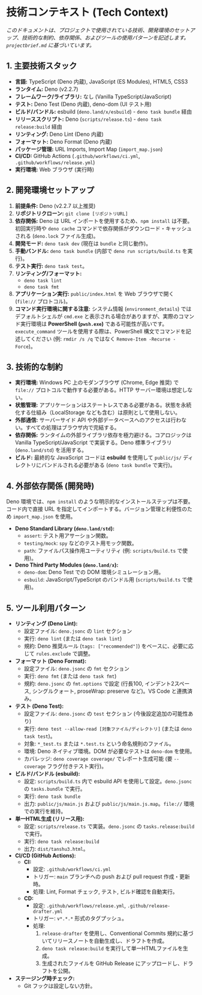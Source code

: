 # 技術コンテキスト (Tech Context)

_このドキュメントは、プロジェクトで使用されている技術、開発環境のセットアップ、技術的な制約、依存関係、およびツールの使用パターンを記述します。`projectbrief.md` に基づいています。_

## 1. 主要技術スタック

- **言語:** TypeScript (Deno 内蔵), JavaScript (ES Modules), HTML5, CSS3
- **ランタイム:** Deno (v2.2.7)
- **フレームワーク/ライブラリ:** なし (Vanilla TypeScript/JavaScript)
- **テスト:** Deno Test (Deno 内蔵), deno-dom (UI テスト用)
- **ビルド/バンドル:** esbuild (`deno.land/x/esbuild`) - `deno task bundle` 経由
- **リリーススクリプト:** Deno (`scripts/release.ts`) - `deno task release:build` 経由
- **リンティング:** Deno Lint (Deno 内蔵)
- **フォーマット:** Deno Format (Deno 内蔵)
- **パッケージ管理:** URL Imports, Import Map (`import_map.json`)
- **CI/CD:** GitHub Actions (`.github/workflows/ci.yml`, `.github/workflows/release.yml`)
- **実行環境:** Web ブラウザ (実行時)

## 2. 開発環境セットアップ

1. **前提条件:** Deno (v2.2.7 以上推奨)
2. **リポジトリクローン:** `git clone [リポジトリURL]`
3. **依存関係:** Deno は URL インポートを使用するため、`npm install` は不要。初回実行時や `deno cache` コマンドで依存関係がダウンロード・キャッシュされる (`deno.lock` ファイル生成)。
4. **開発モード:** `deno task dev` (現在は `bundle` と同じ動作)。
5. **手動バンドル:** `deno task bundle` (内部で `deno run scripts/build.ts` を実行)。
6. **テスト実行:** `deno task test`。
7. **リンティング/フォーマット:**
   - `deno task lint`
   - `deno task fmt`
8. **アプリケーション実行:** `public/index.html` を Web ブラウザで開く (`file://` プロトコル)。
9. **コマンド実行環境に関する注意:** システム情報 (`environment_details`) ではデフォルトシェルが `cmd.exe` と表示される場合がありますが、実際のコマンド実行環境は **PowerShell (`pwsh.exe`)** である可能性が高いです。`execute_command` ツールを使用する際は、PowerShell 構文でコマンドを記述してください (例: `rmdir /s /q` ではなく `Remove-Item -Recurse -Force`)。

## 3. 技術的な制約

- **実行環境:** Windows PC 上のモダンブラウザ (Chrome, Edge 推奨) で `file://` プロトコルで動作する必要がある。HTTP サーバー環境は想定しない。
- **状態管理:** アプリケーションはステートレスである必要がある。状態を永続化する仕組み（LocalStorage なども含む）は原則として使用しない。
- **外部通信:** サーバーサイド API や外部データベースへのアクセスは行わない。すべての処理はブラウザ内で完結する。
- **依存関係:** ランタイムの外部ライブラリ依存を極力避ける。コアロジックは Vanilla TypeScript/JavaScript で実装する。Deno 標準ライブラリ (`deno.land/std`) を活用する。
- **ビルド:** 最終的な JavaScript コードは **esbuild** を使用して `public/js/` ディレクトリにバンドルされる必要がある (`deno task bundle` で実行)。

## 4. 外部依存関係 (開発時)

Deno 環境では、`npm install` のような明示的なインストールステップは不要。コード内で直接 URL を指定してインポートする。バージョン管理と利便性のため `import_map.json` を使用。

- **Deno Standard Library (`deno.land/std`):**
  - `assert`: テスト用アサーション関数。
  - `testing/mock`: `spy` などのテスト用モック関数。
  - `path`: ファイルパス操作用ユーティリティ (例: `scripts/build.ts` で使用)。
- **Deno Third Party Modules (`deno.land/x`):**
  - `deno-dom`: Deno Test での DOM 環境シミュレーション用。
  - `esbuild`: JavaScript/TypeScript のバンドル用 (`scripts/build.ts` で使用)。

## 5. ツール利用パターン

- **リンティング (Deno Lint):**
  - 設定ファイル: `deno.jsonc` の `lint` セクション
  - 実行: `deno lint` (または `deno task lint`)
  - 規約: Deno 推奨ルール (`tags: ["recommended"]`) をベースに、必要に応じて `rules.exclude` で調整。
- **フォーマット (Deno Format):**
  - 設定ファイル: `deno.jsonc` の `fmt` セクション
  - 実行: `deno fmt` (または `deno task fmt`)
  - 規約: `deno.jsonc` の `fmt.options` で設定 (行長100, インデント2スペース, シングルクォート, proseWrap: preserve など)。VS Code と連携済み。
- **テスト (Deno Test):**
  - 設定ファイル: `deno.jsonc` の `test` セクション (今後設定追加の可能性あり)
  - 実行: `deno test --allow-read [対象ファイル/ディレクトリ]` (または `deno task test`)。
  - 対象: `*_test.ts` または `*.test.ts` という命名規則のファイル。
  - 環境: Deno ネイティブ環境。DOM が必要なテストは `deno-dom` を使用。
  - カバレッジ: `deno coverage coverage/` でレポート生成可能 (要 `--coverage` フラグ付きテスト実行)。
- **ビルド/バンドル (esbuild):**
  - 設定: `scripts/build.ts` 内で esbuild API を使用して設定。`deno.jsonc` の `tasks.bundle` で実行。
  - 実行: `deno task bundle`
  - 出力: `public/js/main.js` および `public/js/main.js.map`。`file://` 環境での実行を維持。
- **単一HTML生成 (リリース用):**
  - 設定: `scripts/release.ts` で実装。`deno.jsonc` の `tasks.release:build` で実行。
  - 実行: `deno task release:build`
  - 出力: `dist/tanshu3.html`。
- **CI/CD (GitHub Actions):**
  - **CI:**
    - 設定: `.github/workflows/ci.yml`
    - トリガー: `main` ブランチへの push および pull request 作成・更新時。
    - 処理: Lint, Format チェック, テスト, ビルド確認を自動実行。
  - **CD:**
    - 設定: `.github/workflows/release.yml`, `.github/release-drafter.yml`
    - トリガー: `v*.*.*` 形式のタグプッシュ。
    - 処理:
      1. `release-drafter` を使用し、Conventional Commits 規約に基づいてリリースノートを自動生成し、ドラフトを作成。
      2. `deno task release:build` を実行して単一HTMLファイルを生成。
      3. 生成されたファイルを GitHub Release にアップロードし、ドラフトを公開。
- **ステージング時チェック:**
  - Git フックは設定しない方針。

